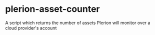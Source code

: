 # plerion-asset-counter
A script which returns the number of assets Plerion will monitor over a cloud provider's account
